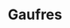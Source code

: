 ---
layout: recette
categories: [recettes]
hidden: false
lang: fr
sitemap: true
title: Gaufres
type: sucre
recettes:
  Classique:
    yield: 12
    ingredients: 
      - nom: oeufs 
        qte: 6
      - nom: farine
        qte: 500
        unite: gr
      - nom: sucre
        qte: 50
        unite: gr
      - nom: beurre mou
        qte: 150
        unite: gr
      - nom: lait
        qte: 750
        unite: mL
        variable: true
      - nom: vanille liquide
    preconditions:
      - Le beurre, le lait et les oeufs doivent être à température ambiante
      - Séparer les blancs des jaunes
    etapes:
      - label: Préparation
        details:
          - Faire un puits de farine tamisée
          - Mettre au centre le sucre, une pincée de sel, le beurre mou, les jaunes d'oeufs
          - Ajouter le lait et petit à petit, fouetter jusqu'à obtenir une pâte bien liquide et sans grumaux
          - Ajouter la vanille liquide
          - Battre les blancs en neige
          - Les incorporer en deux fois
      - label: Cuisson
        emoji: 🔥
        details: 
          - L'appareil à gaufres doit être bien chaud
          - Faire cuire les gaufres sans attendre
---
